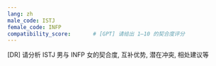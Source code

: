 ```yaml
---
lang: zh
male_code: ISTJ
female_code: INFP
compatibility_score:       # [GPT] 请给出 1–10 的契合度评分
---
```


[DR] 请分析 ISTJ 男与 INFP 女的契合度, 互补优势, 潜在冲突, 相处建议等

